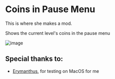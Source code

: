 # Coins in Pause Menu

This is where she makes a mod.

Shows the current level's coins in the pause menu

![image](https://github.com/Weebifying/coins-in-pause-menu-geode/assets/70783792/d9c7e00a-42e3-4e7e-b051-47d0b6b2bcd6)

## Special thanks to:
- [Erymanthus](https://github.com/RayDeeUx), for testing on MacOS for me
